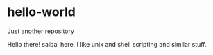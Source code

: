 # hello-world
Just another repository

Hello there! saibal here.
I  like unix and shell scripting and similar stuff.
